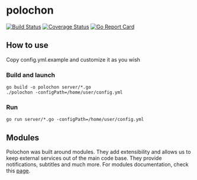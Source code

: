 # polochon

[![Build Status](https://travis-ci.org/odwrtw/polochon.svg?branch=master)](https://travis-ci.org/odwrtw/polochon)
[![Coverage Status](https://coveralls.io/repos/odwrtw/polochon/badge.svg?branch=master&service=github)](https://coveralls.io/github/odwrtw/polochon?branch=master)
[![Go Report Card](http://goreportcard.com/badge/odwrtw/polochon)](http://goreportcard.com/report/odwrtw/polochon)


## How to use

Copy config.yml.example and customize it as you wish

### Build and launch
```
go build -o polochon server/*.go
./polochon -configPath=/home/user/config.yml
```

### Run
```
go run server/*.go -configPath=/home/user/config.yml
```

## Modules

Polochon was built around modules. They add extensibility and allows us to keep external services out of the main code base. They provide notifications, subtitles and much more. For modules documentation, check this [page](./modules/README.md).
